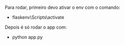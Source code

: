 Para rodar, primeiro devo ativar o env com o comando:
* flaskenv\Scripts\activate

Depois é só rodar o app com:
* python app.py